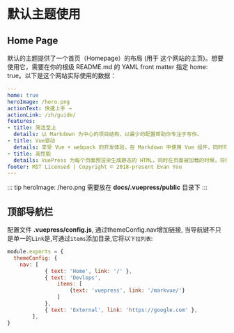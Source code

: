 # 默认主题使用

## Home Page
默认的主题提供了一个首页（Homepage）的布局 (用于 这个网站的主页)。想要使用它，需要在你的根级 README.md 的 YAML front matter 指定 home: true。以下是这个网站实际使用的数据：
``` yaml
---
home: true
heroImage: /hero.png
actionText: 快速上手 →
actionLink: /zh/guide/
features:
- title: 简洁至上
  details: 以 Markdown 为中心的项目结构，以最少的配置帮助你专注于写作。
- title: Vue驱动
  details: 享受 Vue + webpack 的开发体验，在 Markdown 中使用 Vue 组件，同时可以使用 Vue 来开发自定义主题。
- title: 高性能
  details: VuePress 为每个页面预渲染生成静态的 HTML，同时在页面被加载的时候，将作为 SPA 运行。
footer: MIT Licensed | Copyright © 2018-present Evan You
---
```
::: tip
heroImage: /hero.png 需要放在 **docs/.vuepress/public** 目录下
:::

## 顶部导航栏
配置文件 **.vuepress/config.js**, 
通过themeConfig.nav增加链接, 当导航键不只是单一的`Link`是,可通过`items`添加目录,它将以`下拉列表`:
``` js
module.exports = {
  themeConfig: {
    nav: [
            { text: 'Home', link: '/' },
            { text: 'Devlops', 
                items: [
                    {text: 'vuepress', link: '/markvue/'}
                ] 
            },
            { text: 'External', link: 'https://google.com' },
        ],
}
```